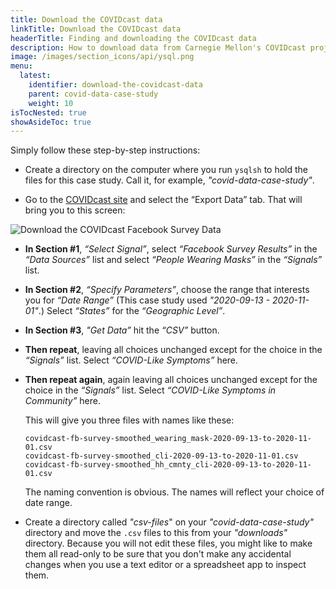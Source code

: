 ```yaml
---
title: Download the COVIDcast data
linkTitle: Download the COVIDcast data
headerTitle: Finding and downloading the COVIDcast data
description: How to download data from Carnegie Mellon's COVIDcast project for linear regression analysis using YSQL
image: /images/section_icons/api/ysql.png
menu:
  latest:
    identifier: download-the-covidcast-data
    parent: covid-data-case-study
    weight: 10
isTocNested: true
showAsideToc: true
---
```


Simply follow these step-by-step instructions:

-  Create a directory on the computer where you run `ysqlsh` to hold the files for this case study. Call it, for example, _"covid-data-case-study"_.

- Go to the [COVIDcast site](https://covidcast.cmu.edu/) and select the “Export Data” tab. That will bring you to this screen:

![Download the COVIDcast Facebook Survey Data](/images/api/ysql/exprs/aggregate_functions/covid-data-case-study/covidcast-real-time-covid-19-indicators.png)

- **In Section #1**, _“Select Signal”_, select _“Facebook Survey Results”_ in the _“Data Sources”_ list and select _“People Wearing Masks”_ in the _“Signals”_ list.

- **In Section #2**, _“Specify Parameters”_, choose the range that interests you for _“Date Range”_ (This case study used _"2020-09-13 - 2020-11-01"_.) Select _“States”_ for the _“Geographic Level”_.

- **In Section #3**, _"Get Data”_ hit the _“CSV”_ button.

- **Then repeat**, leaving all choices unchanged except for the choice in the _“Signals”_ list. Select _“COVID-Like Symptoms”_ here.

- **Then repeat again**, again leaving all choices unchanged except for the choice in the _“Signals”_ list. Select _“COVID-Like Symptoms in Community”_ here.

   This will give you three files with names like these:

   ```
   covidcast-fb-survey-smoothed_wearing_mask-2020-09-13-to-2020-11-01.csv
   covidcast-fb-survey-smoothed_cli-2020-09-13-to-2020-11-01.csv
   covidcast-fb-survey-smoothed_hh_cmnty_cli-2020-09-13-to-2020-11-01.csv
   ```

   The naming convention is obvious. The names will reflect your choice of date range.
   
- Create a directory called _"csv-files_" on your  _"covid-data-case-study"_ directory and move the `.csv` files to this from your _"downloads"_ directory. Because you will not edit these files, you might like to make them all read-only to be sure that you don't make any accidental changes when you use a text editor or a spreadsheet app to inspect them.
